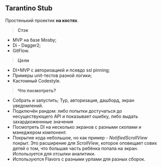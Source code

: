 
Tarantino Stub
-------------

Простенький проектик  **на костях**.

> **Стэк**

 - MVP на базе Mosby;
 - Di - Dagger2;
 - GitFlow.

> **Цели**

 - DI+MVP с авторизацией и псевдо ssl pinning;
 - Примеры unit-тестов разной логики;
 - Кастомный Codestyle.

> **Что посмотреть?**

 - Собрать и запустить; Тур, авторизация, дашборд, экран уведомлений.
 - Подключён рандом:  либо попытки достучаться до несуществующего API и показывает ошибку, либо выдать захардкоженнные значения
 - Посмотреть DI на несколько экранов с разными скопами и мэнеджером компонент.
 - Покрытие кода небольшое, но как пример - _NotifiedScrollView_ покрыт. Это расширение для _ScrollView_, которое оповещает сових детей о том, что большая часть ребёнка попала на экран. Используется для отсылки аналитики.
 - Используются Flavors с разными урлами для разных сборок.

